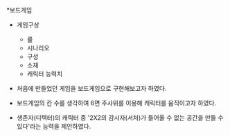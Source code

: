 *보드게임
  * 게임구상
    * 룰
    * 시나리오
    * 구성
    * 소재
    * 캐릭터 능력치
    
* 처음에 만들었던 게임을 보드게임으로 구현해보고자 하였다.
* 보드게임의 칸 수를 생각하여 6면 주사위를 이용해 캐릭터를 움직이고자 하였다.
* 생존자(디텍터)의 캐릭터 중 '2X2의 감시자(서처)가 들어올 수 없는 공간을 만들 수 있다'라는 능력을 제안하였다.
